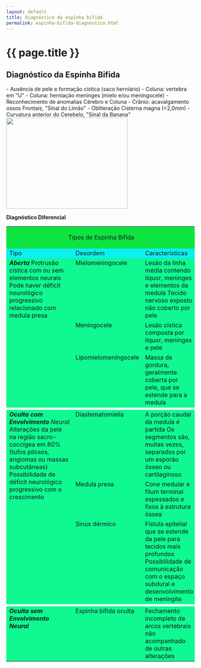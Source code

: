 ```yaml
---
layout: default
title: Diagnóstico da espinha bífida
permalink: espinha-bifida-diagnostico.html
---
```


# {{ page.title }}

<h2>Diagnóstico da Espinha Bifida</h2>
- Ausência de pele e formação cística (saco herniário)
- Coluna: vertebra em "U"
- Coluna: herniação meninges (mielo e/ou meningocele)
- Reconhecimento de anomalias Cérebro e Coluna
- Crânio: acavalgamento ossos Frontais, "Sinal do Limão"
- Obliteração Cisterna magna (&lt;2,0mm)
- Curvatura anterior do Cerebelo, "Sinal da Banana"

<img src="//www.espinhabifida.com/espinha-bifida-etiologia_clip_image002.jpg" alt="" width="324" height="243" />

<strong>Diagnóstico Diferencial</strong>
<table border="0" cellspacing="3" cellpadding="3">
<tbody>
<tr>
<td colspan="3" valign="top" bgcolor="# E4E4E4">
<p align="center">Tipos de Espinha Bífida</p>
</td>
</tr>
<tr>
<td valign="top" bgcolor="# EFEFEF">Tipo</td>
<td valign="top" bgcolor="# EFEFEF">Desordem</td>
<td valign="top" bgcolor="# EFEFEF">Características</td>
</tr>
<tr>
<td rowspan="3" valign="top" bgcolor="# F9F9F9"><em><strong>Aberta</strong></em><strong>
</strong>Protrusão cística com ou sem elementos neurais
Pode haver déficit neurológico progressivo relacionado com medula presa</td>
<td valign="top" bgcolor="# F9F9F9">Mielomeningocele</td>
<td valign="top" bgcolor="# F9F9F9">Lesão da linha média contendo líquor, meninges e elementos da medula
Tecido nervoso exposto não coberto por pele</td>
</tr>
<tr>
<td valign="top" bgcolor="# F9F9F9">Meningocele</td>
<td valign="top" bgcolor="# F9F9F9">Lesão cística composta por líquor, meninges e pele</td>
</tr>
<tr>
<td valign="top" bgcolor="# F9F9F9">Lipomielomeningocele</td>
<td valign="top" bgcolor="# F9F9F9">Massa de gordura, geralmente coberta por pele, que se estende para a medula</td>
</tr>
<tr>
<td colspan="3" valign="top"></td>
</tr>
<tr>
<td rowspan="3" valign="top" bgcolor="# F9F9F9"><em><strong>Oculta com Envolvimento</strong> Neural</em>
Alterações da pele na região sacro-coccígea em 80% (tufos pilosos, angiomas ou massas subcutâneas)
Possibilidade de déficit neurológico progressivo com o crescimento</td>
<td valign="top" bgcolor="# F9F9F9">Diastematomielia</td>
<td valign="top" bgcolor="# F9F9F9">A porção caudal da medula é partida
Os segmentos são, muitas vezes, separados por um esporão ósseo ou cartilaginoso</td>
</tr>
<tr>
<td valign="top" bgcolor="# F9F9F9">Medula presa</td>
<td valign="top" bgcolor="# F9F9F9">Cone medular e filum terminal espessados e fixos à estrutura óssea</td>
</tr>
<tr>
<td valign="top" bgcolor="# F9F9F9">Sinus dérmico</td>
<td valign="top" bgcolor="# F9F9F9">Fístula epitelial que se estende da pele para tecidos mais profundos
Possibilidade de comunicação com o espaço subdural e desenvolvimento de meningite</td>
</tr>
<tr>
<td colspan="3" valign="top"></td>
</tr>
<tr>
<td valign="top" bgcolor="# F9F9F9"><em><strong>Oculta sem Envolvimento Neural</strong></em></td>
<td valign="top" bgcolor="# F9F9F9">Espinha bífida oculta</td>
<td valign="top" bgcolor="# F9F9F9">Fechamento incompleto de arcos vertebrais não acompanhado de outras alterações</td>
</tr>
</tbody>
</table>